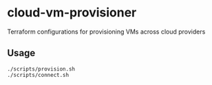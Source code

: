 # cloud-vm-provisioner
Terraform configurations for provisioning VMs across cloud providers

## Usage

```shell
./scripts/provision.sh
./scripts/connect.sh
```
